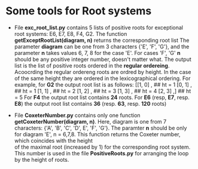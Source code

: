 # Some tools for Root systems  

* File __exc_root_list.py__ contains 5 lists of positive roots for exceptional root systems:
  E6, E7, E8, F4, G2.  The function __getExceptRootList(diagram, n)__ returns the corresponding root list
  The parameter __diagram__ can be one from 3 characters {'E', 'F', 'G'}, and the parameter __n__ takes values
  6, 7, 8 for the case 'E'.  For cases 'F', 'G' __n__ should be any positive integer number, doesn't matter what.
  The output list is the list of positive roots ordered in the __regular ordereing__. Acoocrding the
  regular ordereng roots are ordred by height. In the case of the same height they are ordered in the lexicographical
  ordering. For example, for **G2** the output root list is as follows:
[[1, 0] ,  ## ht = 1
 [0, 1] ,  ## ht = 1
 [1, 1] ,  ## ht = 2
 [1, 2] ,  ## ht = 3
 [1, 3] ,  ## ht = 4
 [2, 3] ,] ## ht = 5
   For **F4** the output root list contains **24** roots.
   For **E6** (resp, **E7**, resp. **E8**) the output root list contains **36** (resp. **63**, resp. **120** roots)

*  File __CoxeterNumber.py__ contains only one function __getCoxeterNumber(diagram, n)__.
   Here, diagram is one from 7 characters: {'A', 'B', 'C', 'D', E', 'F', 'G'}.  The paramter __n__ should be only
   for diagram 'E', n = 6,7,8. 
   This function returns  the Coxeter number, which coincides with the height  
   of the maximal root (increased by 1) for the corresponding root system. This number is used in the file
   __PositiveRoots.py__ for arranging the loop by the height of roots.  
  
  
   
